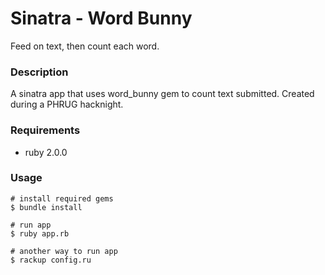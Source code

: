 Sinatra - Word Bunny
===================

Feed on text, then count each word.

### Description

A sinatra app that uses word_bunny gem to count text submitted.
Created during a PHRUG hacknight.

### Requirements

* ruby 2.0.0

### Usage

```shell
# install required gems
$ bundle install

# run app
$ ruby app.rb

# another way to run app
$ rackup config.ru
```
